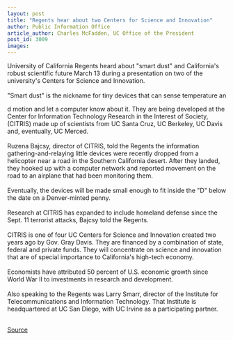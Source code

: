 ```yaml
---
layout: post
title: "Regents hear about two Centers for Science and Innovation"
author: Public Information Office
article_author: Charles McFadden, UC Office of the President
post_id: 3009
images:
---
```


<p>
  University of California Regents heard about "smart dust" and California's robust scientific future March 13 during a presentation on two of the university's Centers for Science and Innovation.<br>
  <br>
  "Smart dust" is the nickname for tiny devices that can sense temperature an
</p>d motion and let a computer know about it. They are being developed at the Center for Information Technology Research in the Interest of Society, (CITRIS) made up of scientists from UC Santa Cruz, UC Berkeley, UC Davis and, eventually, UC Merced.<br>
<br>
Ruzena Bajcsy, director of CITRIS, told the Regents the information gathering-and-relaying little devices were recently dropped from a helicopter near a road in the Southern California desert. After they landed, they hooked up with a computer network and reported movement on the road to an airplane that had been monitoring them.<br>
<br>
Eventually, the devices will be made small enough to fit inside the "D" below the date on a Denver-minted penny.<br>
<br>
Research at CITRIS has expanded to include homeland defense since the Sept. 11 terrorist attacks, Bajcsy told the Regents.<br>
<br>
CITRIS is one of four UC Centers for Science and Innovation created two years ago by Gov. Gray Davis. They are financed by a combination of state, federal and private funds. They will concentrate on science and innovation that are of special importance to California's high-tech economy.<br>
<br>
Economists have attributed 50 percent of U.S. economic growth since World War II to investments in research and development.<br>
<br>
Also speaking to the Regents was Larry Smarr, director of the Institute for Telecommunications and Information Technology. That Institute is headquartered at UC San Diego, with UC Irvine as a participating partner.<br>
<br>
<p><a href="http://www1.ucsc.edu/currents/01-02/03-18/regents.html" title="Permalink to regents">Source</a></p>
